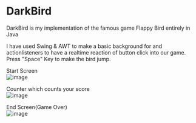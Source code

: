 # DarkBird
DarkBird is my implementation of the famous game Flappy Bird entirely in Java

I have used Swing & AWT to make a basic background for and actionlisteners to have a realtime reaction of button click into our game.
Press "Space" Key to make the bird jump.


Start Screen<br>
![image](https://user-images.githubusercontent.com/80683137/132187898-5ee50425-f8a0-4bb7-a2e8-337d08fb4b3f.png)


Counter which counts your score<br>
![image](https://user-images.githubusercontent.com/80683137/132188202-4680e906-1604-454a-b390-a22234c11ba3.png)


End Screen(Game Over)<br>
![image](https://user-images.githubusercontent.com/80683137/132188397-845fb8ef-d2e0-4c86-a93f-65dc7a3d8813.png)
